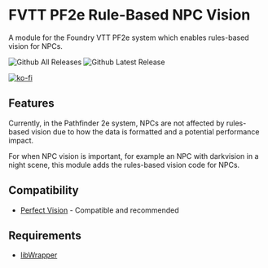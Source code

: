 # FVTT PF2e Rule-Based NPC Vision
A module for the Foundry VTT PF2e system which enables rules-based vision for NPCs.

![Github All Releases](https://img.shields.io/github/downloads/JDCalvert/FVTT-PF2e-Rules-Based-NPC-Vision/total.svg)
![Github Latest Release](https://img.shields.io/github/downloads/JDCalvert/FVTT-PF2e-Rules-Based-NPC-Vision/2.0.1/total)

[![ko-fi](https://ko-fi.com/img/githubbutton_sm.svg)](https://ko-fi.com/jdcalvert)

## Features
Currently, in the Pathfinder 2e system, NPCs are not affected by rules-based vision due to how the data is formatted and a potential performance impact.

For when NPC vision is important, for example an NPC with darkvision in a night scene, this module adds the rules-based vision code for NPCs.

## Compatibility
- [Perfect Vision](https://foundryvtt.com/packages/perfect-vision) - Compatible and recommended

## Requirements
- [libWrapper](https://foundryvtt.com/packages/lib-wrapper)

